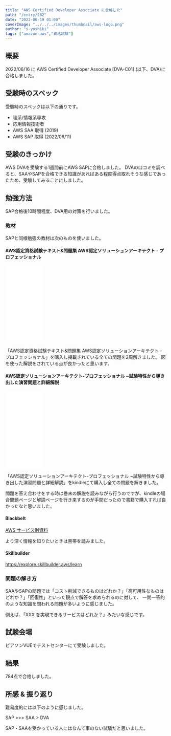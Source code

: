 ```yaml
---
title: "AWS Certified Developer Associate に合格した"
path: "/entry/282"
date: "2022-06-19 01:00"
coverImage: "../../../images/thumbnail/aws-logo.png"
author: "s-yoshiki"
tags: ["amazon-aws","資格試験"]
---
```


## 概要

2022/06/16 に AWS Certified Developer Associate \[DVA-C01] (以下、DVA)に合格しました。

## 受験時のスペック

受験時のスペックは以下の通りです。

- 理系/情報系専攻
- 応用情報技術者
- AWS SAA 取得 (2019)
- AWS SAP 取得 (2022/06/11)

## 受験のきっかけ

AWS DVAを受験する1週間前にAWS SAPに合格しました。
DVAの口コミを調べると、SAAやSAPを合格できる知識があればある程度得点取れそうな感じであったため、受験してみることにしました。

## 勉強方法

SAP合格後10時間程度、DVA用の対策を行いました。

### 教材

SAPと同様勉強の教材は次のものを使いました。

#### AWS認定資格試験テキスト&問題集 AWS認定ソリューションアーキテクト - プロフェッショナル

<iframe sandbox="allow-popups allow-scripts allow-modals allow-forms allow-same-origin" style="width:120px;height:240px;" marginwidth="0" marginheight="0" scrolling="no" frameborder="0" src="//rcm-fe.amazon-adsystem.com/e/cm?lt1=_blank&bc1=000000&IS2=1&bg1=FFFFFF&fc1=000000&lc1=0000FF&t=yoshiki037-22&language=ja_JP&o=9&p=8&l=as4&m=amazon&f=ifr&ref=as_ss_li_til&asins=4815609063&linkId=dbff56231def70447f3dcbbd68f33d02"></iframe>

「AWS認定資格試験テキスト&問題集 AWS認定ソリューションアーキテクト - プロフェッショナル」を購入し掲載されている全ての問題を2周解きました。
図を使った解説をされている点が良かったと思います。

#### AWS認定ソリューションアーキテクト-プロフェッショナル ~試験特性から導き出した演習問題と詳細解説

<iframe sandbox="allow-popups allow-scripts allow-modals allow-forms allow-same-origin" style="width:120px;height:240px;" marginwidth="0" marginheight="0" scrolling="no" frameborder="0" src="//rcm-fe.amazon-adsystem.com/e/cm?lt1=_blank&bc1=000000&IS2=1&bg1=FFFFFF&fc1=000000&lc1=0000FF&t=yoshiki037-22&language=ja_JP&o=9&p=8&l=as4&m=amazon&f=ifr&ref=as_ss_li_til&asins=4865942483&linkId=3d982b6fd63a4aaa8ff0ff71b17d6e65"></iframe>

「AWS認定ソリューションアーキテクト-プロフェッショナル ~試験特性から導き出した演習問題と詳細解説」をkindleにて購入し全ての問題を解きました。

問題を答え合わせをする時は巻末の解説を読みながら行うのですが、kindleの場合問題ページと解説ページを行き来するのが手間だったので書籍で購入すれば良かったなと思いました。

#### Blackbelt

[AWS サービス別資料](https://aws.amazon.com/jp/aws-jp-introduction/aws-jp-webinar-service-cut/)

より深く情報を知りたいときは黒帯を読みました。

#### Skillbuilder

https://explore.skillbuilder.aws/learn

### 問題の解き方

SAAやSAPの問題では「コスト削減できるものはどれか？」「高可用性なものはどれか？」「回復性」といった観点で解答を求められるのに対して、
一問一答的のような知識を問われる問題が多いように感じました。

例えば、「XXX を実現できるサービスはどれか？」みたいな感じです。

## 試験会場

ピアソンVUEでテストセンターにて受験しました。

## 結果

784点で合格しました。

## 所感 & 振り返り

難易度的には以下のように感じました。

SAP >>> SAA > DVA

SAP・SAAを受かっている人にはなんて事のない試験だと思いました。
